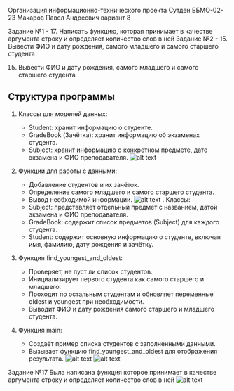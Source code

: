 Организация информационно-технического проекта
Сутден ББМО-02-23 Макаров Павел Андреевич вариант 8

Задание №1 - 17.	Написать функцию, которая принимает в качестве аргумента строку и определяет количество слов в ней
Задание №2 - 15.	Вывести ФИО и дату рождения, самого младшего и самого старшего студента

15.	Вывести ФИО и дату рождения, самого младшего и самого старшего студента

## Структура программы

1. Классы для моделей данных:
   - Student: хранит информацию о студенте.
   - GradeBook (Зачётка): хранит информацию об экзаменах студента.
   - Subject: хранит информацию о конкретном предмете, дате экзамена и ФИО преподавателя.
![alt text](imgimage-1.png)
2. Функции для работы с данными:
   - Добавление студентов и их зачёток.
   - Определение самого младшего и самого старшего студента.
   - Вывод необходимой информации.
![alt text](image-2.png)
. Классы:
   - Subject: представляет отдельный предмет с названием, датой экзамена и ФИО преподавателя.
   - GradeBook: содержит список предметов (Subject) для каждого студента.
   - Student: содержит основную информацию о студенте, включая имя, фамилию, дату рождения и зачётку.

2. Функция find_youngest_and_oldest:
   - Проверяет, не пуст ли список студентов.
   - Инициализирует первого студента как самого старшего и младшего.
   - Проходит по остальным студентам и обновляет переменные oldest и youngest при необходимости.
   - Выводит ФИО и дату рождения самого старшего и младшего студента.

3. Функция main:
   - Создаёт пример списка студентов с заполненными данными.
   - Вызывает функцию find_youngest_and_oldest для отображения результата.
   ![alt text](image-3.png)
   ![alt text](image-4.png)
   

Задание №17
Была написана функция которое принимает в качестве аргумента строку и определяет количество слов в ней
![alt text](image.png)